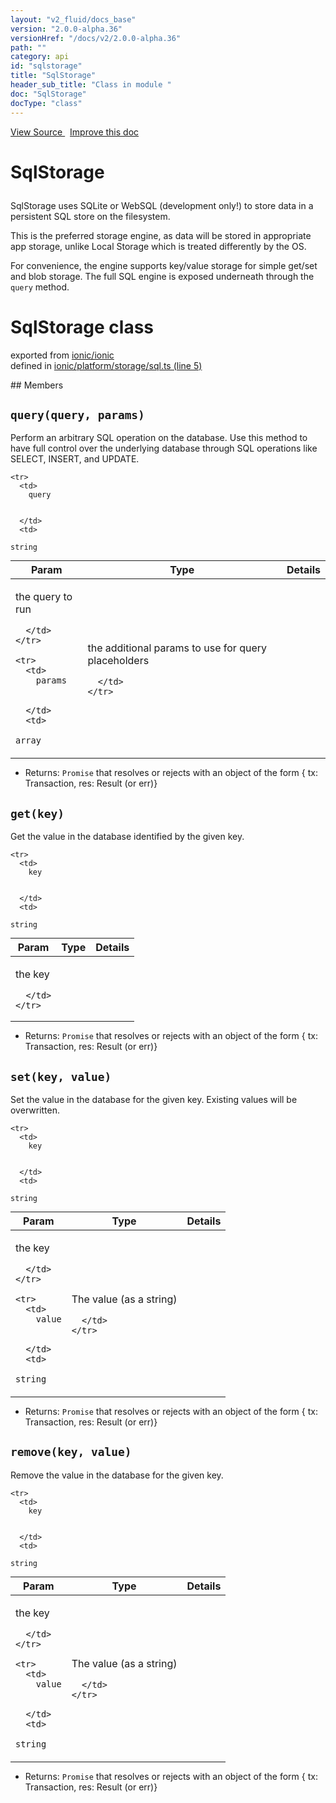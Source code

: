 ```yaml
---
layout: "v2_fluid/docs_base"
version: "2.0.0-alpha.36"
versionHref: "/docs/v2/2.0.0-alpha.36"
path: ""
category: api
id: "sqlstorage"
title: "SqlStorage"
header_sub_title: "Class in module "
doc: "SqlStorage"
docType: "class"
---
```



<div class="improve-docs">
  <a href='http://github.com/driftyco/ionic2/tree/master/ionic/platform/storage/sql.ts#L4'>
    View Source
  </a>
  &nbsp;
  <a href='http://github.com/driftyco/ionic2/edit/master/ionic/platform/storage/sql.ts#L4'>
    Improve this doc
  </a>
</div>




<h1 class="api-title">

  SqlStorage



</h1>





<p>SqlStorage uses SQLite or WebSQL (development only!) to store data in a
persistent SQL store on the filesystem.</p>
<p>This is the preferred storage engine, as data will be stored in appropriate
app storage, unlike Local Storage which is treated differently by the OS.</p>
<p>For convenience, the engine supports key/value storage for simple get/set and blob
storage. The full SQL engine is exposed underneath through the <code>query</code> method.</p>


<h1 class="class export">SqlStorage <span class="type">class</span></h1>
<p class="module">exported from <a href='undefined'>ionic/ionic</a><br/>
defined in <a href="https://github.com/driftyco/ionic2/tree/master/ionic/platform/storage/sql.ts#L5-L203">ionic/platform/storage/sql.ts (line 5)</a>
</p>
## Members

<div id="query"></div>
<h2>
  <code>query(query, params)</code>

</h2>

Perform an arbitrary SQL operation on the database. Use this method
to have full control over the underlying database through SQL operations
like SELECT, INSERT, and UPDATE.




<table class="table" style="margin:0;">
  <thead>
    <tr>
      <th>Param</th>
      <th>Type</th>
      <th>Details</th>
    </tr>
  </thead>
  <tbody>
    
    <tr>
      <td>
        query
        
        
      </td>
      <td>
        
  <code>string</code>
      </td>
      <td>
        <p>the query to run</p>

        
      </td>
    </tr>
    
    <tr>
      <td>
        params
        
        
      </td>
      <td>
        
  <code>array</code>
      </td>
      <td>
        <p>the additional params to use for query placeholders</p>

        
      </td>
    </tr>
    
  </tbody>
</table>






* Returns: 
  <code>Promise</code> that resolves or rejects with an object of the form { tx: Transaction, res: Result (or err)}




<div id="get"></div>
<h2>
  <code>get(key)</code>

</h2>

Get the value in the database identified by the given key.



<table class="table" style="margin:0;">
  <thead>
    <tr>
      <th>Param</th>
      <th>Type</th>
      <th>Details</th>
    </tr>
  </thead>
  <tbody>
    
    <tr>
      <td>
        key
        
        
      </td>
      <td>
        
  <code>string</code>
      </td>
      <td>
        <p>the key</p>

        
      </td>
    </tr>
    
  </tbody>
</table>






* Returns: 
  <code>Promise</code> that resolves or rejects with an object of the form { tx: Transaction, res: Result (or err)}




<div id="set"></div>
<h2>
  <code>set(key, value)</code>

</h2>

Set the value in the database for the given key. Existing values will be overwritten.



<table class="table" style="margin:0;">
  <thead>
    <tr>
      <th>Param</th>
      <th>Type</th>
      <th>Details</th>
    </tr>
  </thead>
  <tbody>
    
    <tr>
      <td>
        key
        
        
      </td>
      <td>
        
  <code>string</code>
      </td>
      <td>
        <p>the key</p>

        
      </td>
    </tr>
    
    <tr>
      <td>
        value
        
        
      </td>
      <td>
        
  <code>string</code>
      </td>
      <td>
        <p>The value (as a string)</p>

        
      </td>
    </tr>
    
  </tbody>
</table>






* Returns: 
  <code>Promise</code> that resolves or rejects with an object of the form { tx: Transaction, res: Result (or err)}




<div id="remove"></div>
<h2>
  <code>remove(key, value)</code>

</h2>

Remove the value in the database for the given key.



<table class="table" style="margin:0;">
  <thead>
    <tr>
      <th>Param</th>
      <th>Type</th>
      <th>Details</th>
    </tr>
  </thead>
  <tbody>
    
    <tr>
      <td>
        key
        
        
      </td>
      <td>
        
  <code>string</code>
      </td>
      <td>
        <p>the key</p>

        
      </td>
    </tr>
    
    <tr>
      <td>
        value
        
        
      </td>
      <td>
        
  <code>string</code>
      </td>
      <td>
        <p>The value (as a string)</p>

        
      </td>
    </tr>
    
  </tbody>
</table>






* Returns: 
  <code>Promise</code> that resolves or rejects with an object of the form { tx: Transaction, res: Result (or err)}




